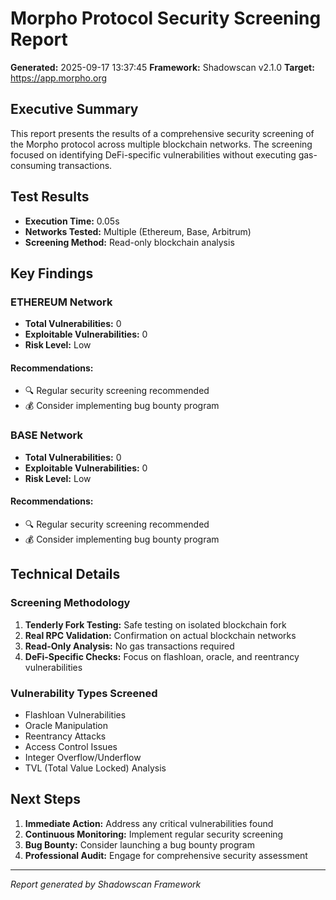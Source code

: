# Morpho Protocol Security Screening Report

**Generated:** 2025-09-17 13:37:45
**Framework:** Shadowscan v2.1.0
**Target:** https://app.morpho.org

## Executive Summary

This report presents the results of a comprehensive security screening of the Morpho protocol across multiple blockchain networks. The screening focused on identifying DeFi-specific vulnerabilities without executing gas-consuming transactions.

## Test Results

- **Execution Time:** 0.05s
- **Networks Tested:** Multiple (Ethereum, Base, Arbitrum)
- **Screening Method:** Read-only blockchain analysis

## Key Findings


### ETHEREUM Network

- **Total Vulnerabilities:** 0
- **Exploitable Vulnerabilities:** 0
- **Risk Level:** Low

#### Recommendations:
- 🔍 Regular security screening recommended
- 💰 Consider implementing bug bounty program

### BASE Network

- **Total Vulnerabilities:** 0
- **Exploitable Vulnerabilities:** 0
- **Risk Level:** Low

#### Recommendations:
- 🔍 Regular security screening recommended
- 💰 Consider implementing bug bounty program


## Technical Details

### Screening Methodology

1. **Tenderly Fork Testing:** Safe testing on isolated blockchain fork
2. **Real RPC Validation:** Confirmation on actual blockchain networks
3. **Read-Only Analysis:** No gas transactions required
4. **DeFi-Specific Checks:** Focus on flashloan, oracle, and reentrancy vulnerabilities

### Vulnerability Types Screened

- Flashloan Vulnerabilities
- Oracle Manipulation
- Reentrancy Attacks
- Access Control Issues
- Integer Overflow/Underflow
- TVL (Total Value Locked) Analysis

## Next Steps

1. **Immediate Action:** Address any critical vulnerabilities found
2. **Continuous Monitoring:** Implement regular security screening
3. **Bug Bounty:** Consider launching a bug bounty program
4. **Professional Audit:** Engage for comprehensive security assessment

---
*Report generated by Shadowscan Framework*
